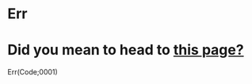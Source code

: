 
# Err
# Did you mean to head to <a href="https://ccc-chavez.github.io/ICA/pages/main.html">this page?</a>

Err(Code;0001)
